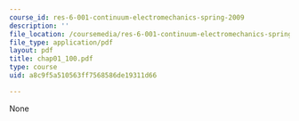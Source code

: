 ```yaml
---
course_id: res-6-001-continuum-electromechanics-spring-2009
description: ''
file_location: /coursemedia/res-6-001-continuum-electromechanics-spring-2009/a8c9f5a510563ff7568586de19311d66_chap01_100.pdf
file_type: application/pdf
layout: pdf
title: chap01_100.pdf
type: course
uid: a8c9f5a510563ff7568586de19311d66

---
```

None